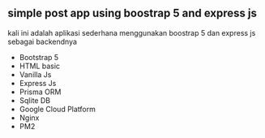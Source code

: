 ## simple post app using boostrap 5 and express js

kali ini adalah aplikasi sederhana menggunakan boostrap 5 dan express js sebagai backendnya

- Bootstrap 5
- HTML basic
- Vanilla Js
- Express Js
- Prisma ORM
- Sqlite DB
- Google Cloud Platform
- Nginx
- PM2
